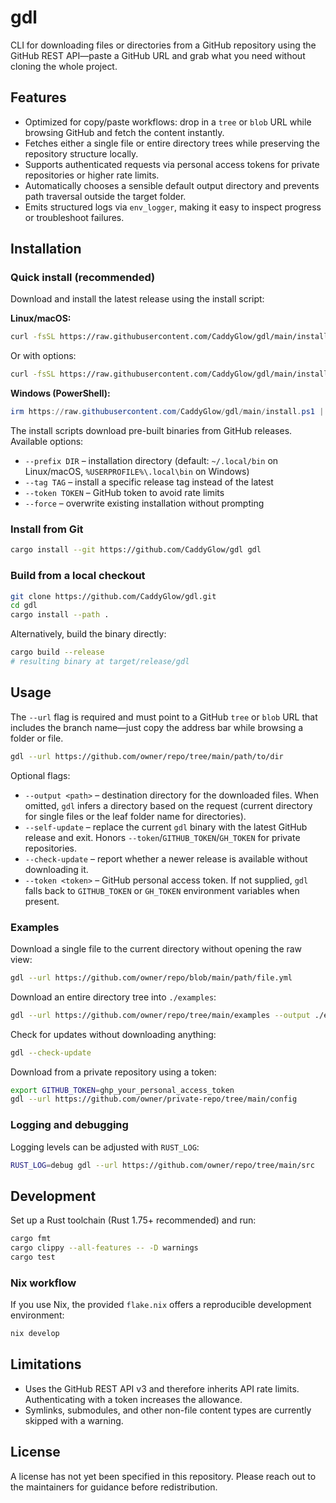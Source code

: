 # gdl

CLI for downloading files or directories from a GitHub repository using the GitHub REST API—paste a GitHub URL and grab what you need without cloning the whole project.

## Features
- Optimized for copy/paste workflows: drop in a `tree` or `blob` URL while browsing GitHub and fetch the content instantly.
- Fetches either a single file or entire directory trees while preserving the repository structure locally.
- Supports authenticated requests via personal access tokens for private repositories or higher rate limits.
- Automatically chooses a sensible default output directory and prevents path traversal outside the target folder.
- Emits structured logs via `env_logger`, making it easy to inspect progress or troubleshoot failures.

## Installation

### Quick install (recommended)

Download and install the latest release using the install script:

**Linux/macOS:**
```bash
curl -fsSL https://raw.githubusercontent.com/CaddyGlow/gdl/main/install.sh | bash
```

Or with options:
```bash
curl -fsSL https://raw.githubusercontent.com/CaddyGlow/gdl/main/install.sh | bash -s -- --prefix ~/.local/bin
```

**Windows (PowerShell):**
```powershell
irm https://raw.githubusercontent.com/CaddyGlow/gdl/main/install.ps1 | iex
```

The install scripts download pre-built binaries from GitHub releases. Available options:
- `--prefix DIR` – installation directory (default: `~/.local/bin` on Linux/macOS, `%USERPROFILE%\.local\bin` on Windows)
- `--tag TAG` – install a specific release tag instead of the latest
- `--token TOKEN` – GitHub token to avoid rate limits
- `--force` – overwrite existing installation without prompting

### Install from Git
```bash
cargo install --git https://github.com/CaddyGlow/gdl gdl
```

### Build from a local checkout
```bash
git clone https://github.com/CaddyGlow/gdl.git
cd gdl
cargo install --path .
```

Alternatively, build the binary directly:
```bash
cargo build --release
# resulting binary at target/release/gdl
```

## Usage

The `--url` flag is required and must point to a GitHub `tree` or `blob` URL that includes the branch name—just copy the address bar while browsing a folder or file.

```bash
gdl --url https://github.com/owner/repo/tree/main/path/to/dir
```

Optional flags:
- `--output <path>` – destination directory for the downloaded files. When omitted, `gdl` infers a directory based on the request (current directory for single files or the leaf folder name for directories).
- `--self-update` – replace the current `gdl` binary with the latest GitHub release and exit. Honors `--token`/`GITHUB_TOKEN`/`GH_TOKEN` for private repositories.
- `--check-update` – report whether a newer release is available without downloading it.
- `--token <token>` – GitHub personal access token. If not supplied, `gdl` falls back to `GITHUB_TOKEN` or `GH_TOKEN` environment variables when present.

### Examples

Download a single file to the current directory without opening the raw view:
```bash
gdl --url https://github.com/owner/repo/blob/main/path/file.yml
```

Download an entire directory tree into `./examples`:
```bash
gdl --url https://github.com/owner/repo/tree/main/examples --output ./examples
```

Check for updates without downloading anything:
```bash
gdl --check-update
```

Download from a private repository using a token:
```bash
export GITHUB_TOKEN=ghp_your_personal_access_token
gdl --url https://github.com/owner/private-repo/tree/main/config
```

### Logging and debugging

Logging levels can be adjusted with `RUST_LOG`:
```bash
RUST_LOG=debug gdl --url https://github.com/owner/repo/tree/main/src
```

## Development

Set up a Rust toolchain (Rust 1.75+ recommended) and run:
```bash
cargo fmt
cargo clippy --all-features -- -D warnings
cargo test
```

### Nix workflow

If you use Nix, the provided `flake.nix` offers a reproducible development environment:
```bash
nix develop
```

## Limitations
- Uses the GitHub REST API v3 and therefore inherits API rate limits. Authenticating with a token increases the allowance.
- Symlinks, submodules, and other non-file content types are currently skipped with a warning.

## License

A license has not yet been specified in this repository. Please reach out to the maintainers for guidance before redistribution.
